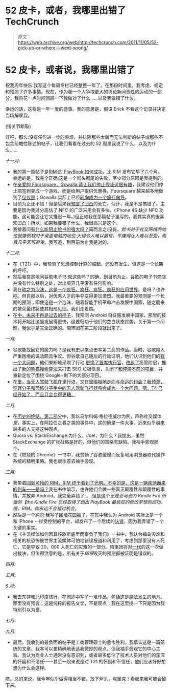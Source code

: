 # 52 皮卡，或者，我哪里出错了 TechCrunch

> 原文：<https://web.archive.org/web/http://techcrunch.com/2011/11/05/52-pick-up-or-where-i-went-wrong/>

# 52 皮卡，或者说，我哪里出错了

祝我周年快乐:我写这个每周专栏已经整整一年了。在那段时间里，我考虑、规定和预测了许多事情。现在，作为我一个人争取更大的舆论新闻责任的运动的一部分，我将花一点时间回顾一下我做对了什么……以及我做错了什么。

幸运的话，这将是一年一度的盛事。我的意思是，假设 Erick 不看这个记录并决定当场解雇我。

(指关节断裂)

好吧，那么:没有任何进一步的麻烦，并排除那些太新而无法判断的帖子或那些不包含前瞻性陈述的帖子，让我们看看在过去的 52 周里我说了什么，以及为什么……

*十一月:*

*   我的第一篇帖子是[RIM 的 PlayBook 如何成功](https://web.archive.org/web/20230204223504/https://techcrunch.com/2010/11/06/rim-playbook/)，比 RIM 发布它早了六个月。幸运的是，我完全正确:这是一个彻头彻尾的失败，至少部分原因是我提到的。
*   在[亲爱的 Foursquare，Gowalla:请让我们停止假装这很有趣](https://web.archive.org/web/20230204223504/https://techcrunch.com/2010/11/13/foursquare-gowalla-stop-pretending-fun/)，我建议他们停止把签到变成一个游戏，而是给用户提供优惠券。Foursquare 越来越多地做到了[仅仅是](https://web.archive.org/web/20230204223504/https://techcrunch.com/2011/10/20/fouresquare-ceo-dennis-crowley-the-daily-deal-companies-are-version-1-0/)；Gowalla 实际上已经[转向成为一个旅行向导](https://web.archive.org/web/20230204223504/https://techcrunch.com/2011/09/12/gowalla-reborn/)。
*   目前为止还不错！但是后来我[预言了凹凸](https://web.archive.org/web/20230204223504/https://techcrunch.com/2010/11/20/future-bump/)的死亡。伙计，我是不是搞错了。主要是因为我过分高估了 NFC 的广泛采用会有多快。(iPhone 4S 缺少 NFC 功能，这可能会让它又推迟一年。)但正如我在那篇帖子里写的，我其实真的很喜欢凹凸；所以，如果我要错了什么，我很高兴是这个。
*   我接着问[有什么能阻止脸书的强大吗？](beta.techcrunch.com/2010/11/25/facebook-juggernaut/)简而言之:没有。*脸书对于社交网络的地位就像微软对于桌面电脑的地位:大得令人难以置信，平庸得让人难以忍受，而且几乎无可避免*，我写道，到目前为止我是对的。

*十二月:*

*   在《T21》中，我预测了思想控制计算的崛起。还没有发生，但这是一个长期的呼吁。
*   然后我哀怨地问谷歌电子书:就这些吗？的确，到目前为止，谷歌的电子书商店并没有什么特别之处，对出版界几乎没有任何影响。
*   我在[称之为泡沫，这是一个疯狂、疯狂、疯狂、疯狂的应用世界](https://web.archive.org/web/20230204223504/https://techcrunch.com/2010/12/24/its-a-mad-mad-mad-mad-mad-app-world/)。是吗？也许吧。但自那以后，对优秀人才的争夺变得更加激烈。我最重要的预测是一个长期的预测；即使这是一个泡沫，随着智能手机革命冲击发展中国家，随之而来的繁荣最终将使其相形见绌。我们走着瞧。
*   在[中，未来不再是过去的样子](https://web.archive.org/web/20230204223504/https://techcrunch.com/2010/12/31/future/)，我预测 Android 将征服发展中国家，那里的技术将开始比这里发展得更快，这要归功于他们的空白状态优势。关于第一个问题，我似乎是完全正确的。陪审团在第二阶段就出来了。

*一月:*

*   谷歌能找回它的魔力吗？是我有史以来点击率第二高的作品。当时，谷歌陷入严重困境的说法颇具争议。但谷歌自己随后的行动证明，他们认识到他们的[有一个大问题](https://web.archive.org/web/20230204223504/http://news.businessweek.com/article.asp?documentKey=1376-LTFP6U0YHQ0X01-3MTMRFEDTG0SB4L0HQ03662H25)，他们果断地采取了行动:[更换了首席执行官](beta.techcrunch.com/2011/01/20/google-ceo-change/)，[改组了](https://web.archive.org/web/20230204223504/https://techcrunch.com/2011/04/08/google-team-larry/)高管阶层，推出了[新的熊猫搜索算法](https://web.archive.org/web/20230204223504/https://techcrunch.com/2011/02/24/google-targets-content-farms-with-major-search-algorithm-tweaks/)来打击 SEO 垃圾信息，关闭了[和](https://web.archive.org/web/20230204223504/https://techcrunch.com/2011/08/25/slide-google-bloodbath/)[停滞不前的项目](https://web.archive.org/web/20230204223504/https://techcrunch.com/2011/09/02/google-does-a-full-house-cleaning-sunsets-notebook-fast-flip-and-more/)，并重新定位了围绕 Google+剩下的大部分项目。
*   在[里，当无人驾驶飞机在](beta.techcrunch.com/2011/01/29/drones/)里行进，又在[里嗡嗡地走向与命运的约会？我预测，犯罪分子和恐怖分子手中的无人驾驶飞行器将会成为一个大问题。嗯，T4 已经开始了，而且只会变得更糟。](beta.techcrunch.com/2011/09/24/droning-on-towards-destiny/)

*二月:*

*   在[历史的终结，第二部分](beta.techcrunch.com/2011/02/13/the-end-of-history-part-ii/)中，我以马尔科姆·格拉德威尔为例，声称社交媒体*是*，事实上，在阿拉伯之春之类的事件中，这的确是一件大事。近来似乎越来越多的人支持这种观点。
*   Quora vs. StackExchange:为什么，Joel，为什么？我提出，虽然 StackExchange 的扩张战略是好的，但他们的策略有缺陷。我袖手旁观那个。
*   在《燃烧的 Chrome》一书中，我赞扬了谷歌缓慢而反复地用浏览器取代操作系统的精明策略。我也很乐意去袖手旁观。

*三月:*

*   我带着[回到可怜的 RIM，RIM 终于看到了光明。不幸的是，这是一辆疾驰而来的列车——是吗？](https://web.archive.org/web/20230204223504/https://techcrunch.com/2011/03/05/rim-finally-sees-the-light-unfortunately-its-an-onrushing-train-or-is-it/)我在书中暗示，也许他们会做一些真正颠覆性和颠覆性的事情，并放弃 Android。我完全弄错了……但是这个*正是亚马逊为 Kindle Fire 所做的【the Kindle Fire 已经取得了超出 PlayBook 最疯狂的修改梦想的成功。哦，RIM。你永远不会错过机会。*
*   然后是一个尴尬:我写了[围墙花园赢了](https://web.archive.org/web/20230204223504/https://techcrunch.com/2011/03/12/the-walled-garden-has-won/)，在其中我认为 Android 实际上是一个和 iPhone 一样受控制的平台，却发布了一个后续的[认错](https://web.archive.org/web/20230204223504/https://techcrunch.com/2011/03/16/the-android-kill-switch-mea-culpa/)，因为我弄错了一个关键的事实。
*   在《主流媒体如何因其核歇斯底里而辜负了我们》一书中，我认为福岛灾难和相关的核恐怖被世界主流媒体可怕地错误报道和利用了，考虑到那里没有人死亡，它是导致 20，000 人死亡的灾难的一部分。陪审团将对[一代](https://web.archive.org/web/20230204223504/http://www.nytimes.com/2011/10/21/world/asia/japan-radiation-cleanup-will-cost-at-least-13-billion-premier-says.html)的这一次做出裁决，但值得注意的是，所有关于*即将*毁灭的预测都被证明是错误的。

*四月:*

*五月:*

*6 月:*

*   我去东非和北印度旅行，在旅途中写了一堆作品，包括[这是魔法发生的地方](https://web.archive.org/web/20230204223504/https://techcrunch.com/2011/06/07/this-is-where-the-magic-happens/)。那里没有预言；这是纯粹的报告文学，不是观点；我在这里提一下只是因为我特别引以为豪。

*七月:*

*九月:*

*   最后，我收到的最负面的帖子是工商管理硕士的悲惨胜利。我承认这是一篇笼统的文章，我本可以更精确地表达我微妙的观点。但我袖手旁观它的中心主旨。我认为商业人士通常没有意识到，或者最多低估了技术人员对他们的深深的怀疑和不信任——甚至一般来说是对 T21 的怀疑和不信任，他们应该好好想想为什么会这样。

嗯。总的来说，我今年似乎做得相当不错。放下斧头，埃里克！看起来我可能会留下来。